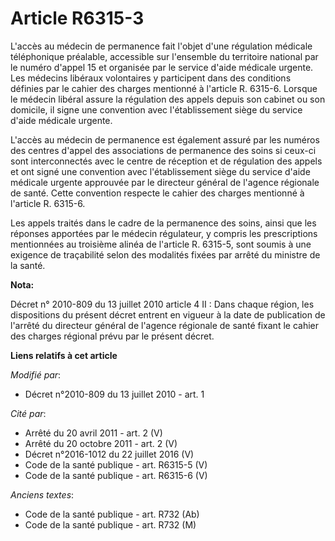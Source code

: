 # Article R6315-3

L'accès au médecin de permanence fait l'objet d'une régulation médicale téléphonique préalable, accessible sur l'ensemble du
territoire national par le numéro d'appel 15 et organisée par le service d'aide médicale urgente. Les médecins libéraux
volontaires y participent dans des conditions définies par le cahier des charges mentionné à l'article R. 6315-6. Lorsque le
médecin libéral assure la régulation des appels depuis son cabinet ou son domicile, il signe une convention avec
l'établissement siège du service d'aide médicale urgente.

L'accès au médecin de permanence est également assuré par les numéros des centres d'appel des associations de permanence des
soins si ceux-ci sont interconnectés avec le centre de réception et de régulation des appels et ont signé une convention avec
l'établissement siège du service d'aide médicale urgente approuvée par le directeur général de l'agence régionale de santé.
Cette convention respecte le cahier des charges mentionné à l'article R. 6315-6. 

Les appels traités dans le cadre de la permanence des soins, ainsi que les réponses apportées par le médecin régulateur, y
compris les prescriptions mentionnées au troisième alinéa de l'article R. 6315-5, sont soumis à une exigence de traçabilité
selon des modalités fixées par arrêté du ministre de la santé.

**Nota:**

Décret n° 2010-809 du 13 juillet 2010 article 4 II : Dans chaque région, les dispositions du présent décret entrent en
vigueur à la date de publication de l'arrêté du directeur général de l'agence régionale de santé fixant le cahier des charges
régional prévu par le présent décret.

**Liens relatifs à cet article**

_Modifié par_:

  - Décret n°2010-809 du 13 juillet 2010 - art. 1

_Cité par_:

  - Arrêté du 20 avril 2011 - art. 2 (V)
  - Arrêté du 20 octobre 2011 - art. 2 (V)
  - Décret n°2016-1012 du 22 juillet 2016 (V)
  - Code de la santé publique - art. R6315-5 (V)
  - Code de la santé publique - art. R6315-6 (V)

_Anciens textes_:

  - Code de la santé publique - art. R732 (Ab)
  - Code de la santé publique - art. R732 (M)
